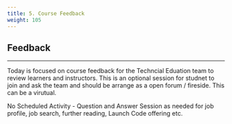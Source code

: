 ```yaml
---
title: 5. Course Feedback
weight: 105
---
```


## Feedback  
***
Today is focused on course feedback for the Techncial Eduation team to review learners and instructors. This is an optional session for studnet to join and ask the team and should be arrange as a open forum / fireside. This can be a virutual. 

No Scheduled Activity - Question and Answer Session as needed for job profile, job search, further reading, Launch Code offering etc.


